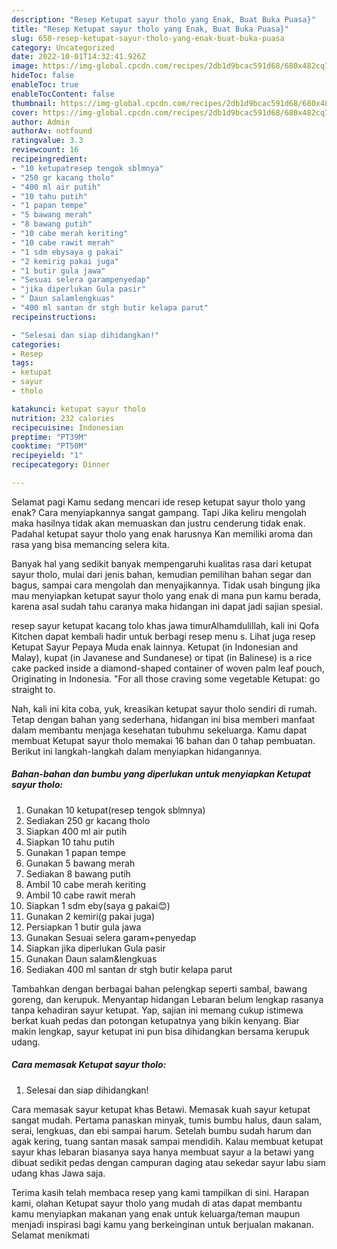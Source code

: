 ```yaml
---
description: "Resep Ketupat sayur tholo yang Enak, Buat Buka Puasa}"
title: "Resep Ketupat sayur tholo yang Enak, Buat Buka Puasa}"
slug: 650-resep-ketupat-sayur-tholo-yang-enak-buat-buka-puasa
category: Uncategorized
date: 2022-10-01T14:32:41.926Z
image: https://img-global.cpcdn.com/recipes/2db1d9bcac591d68/680x482cq70/ketupat-sayur-tholo-foto-resep-utama.jpg
hideToc: false
enableToc: true
enableTocContent: false
thumbnail: https://img-global.cpcdn.com/recipes/2db1d9bcac591d68/680x482cq70/ketupat-sayur-tholo-foto-resep-utama.jpg
cover: https://img-global.cpcdn.com/recipes/2db1d9bcac591d68/680x482cq70/ketupat-sayur-tholo-foto-resep-utama.jpg
author: Admin
authorAv: notfound
ratingvalue: 3.3
reviewcount: 16
recipeingredient:
- "10 ketupatresep tengok sblmnya"
- "250 gr kacang tholo"
- "400 ml air putih"
- "10 tahu putih"
- "1 papan tempe"
- "5 bawang merah"
- "8 bawang putih"
- "10 cabe merah keriting"
- "10 cabe rawit merah"
- "1 sdm ebysaya g pakai"
- "2 kemirig pakai juga"
- "1 butir gula jawa"
- "Sesuai selera garampenyedap"
- "jika diperlukan Gula pasir"
- " Daun salamlengkuas"
- "400 ml santan dr stgh butir kelapa parut"
recipeinstructions:

- "Selesai dan siap dihidangkan!"
categories:
- Resep
tags:
- ketupat
- sayur
- tholo

katakunci: ketupat sayur tholo 
nutrition: 232 calories
recipecuisine: Indonesian
preptime: "PT39M"
cooktime: "PT50M"
recipeyield: "1"
recipecategory: Dinner

---
```



Selamat pagi Kamu sedang mencari ide resep ketupat sayur tholo yang enak? Cara menyiapkannya sangat gampang. Tapi Jika keliru mengolah maka hasilnya tidak akan memuaskan dan justru cenderung tidak enak. Padahal ketupat sayur tholo yang enak harusnya Kan memiliki aroma dan rasa yang bisa memancing selera kita.


Banyak hal yang sedikit banyak mempengaruhi kualitas rasa dari ketupat sayur tholo, mulai dari jenis bahan, kemudian pemilihan bahan segar dan bagus, sampai cara mengolah dan menyajikannya. Tidak usah bingung jika mau menyiapkan ketupat sayur tholo yang enak di mana pun kamu berada, karena asal sudah tahu caranya maka hidangan ini dapat jadi sajian spesial.

resep sayur ketupat kacang tolo khas jawa timurAlhamdulillah, kali ini Qofa Kitchen dapat kembali hadir untuk berbagi resep menu s. Lihat juga resep Ketupat Sayur Pepaya Muda enak lainnya. Ketupat (in Indonesian and Malay), kupat (in Javanese and Sundanese) or tipat (in Balinese) is a rice cake packed inside a diamond-shaped container of woven palm leaf pouch, Originating in Indonesia. &#34;For all those craving some vegetable Ketupat: go straight to.


Nah, kali ini kita coba, yuk, kreasikan ketupat sayur tholo sendiri di rumah. Tetap dengan bahan yang sederhana, hidangan ini bisa memberi manfaat dalam membantu menjaga kesehatan tubuhmu sekeluarga. Kamu dapat membuat Ketupat sayur tholo memakai 16 bahan dan 0 tahap pembuatan. Berikut ini langkah-langkah dalam menyiapkan hidangannya.

<!--inarticleads1-->

##### Bahan-bahan dan bumbu yang diperlukan untuk menyiapkan Ketupat sayur tholo:

1. Gunakan 10 ketupat(resep tengok sblmnya)
1. Sediakan 250 gr kacang tholo
1. Siapkan 400 ml air putih
1. Siapkan 10 tahu putih
1. Gunakan 1 papan tempe
1. Gunakan 5 bawang merah
1. Sediakan 8 bawang putih
1. Ambil 10 cabe merah keriting
1. Ambil 10 cabe rawit merah
1. Siapkan 1 sdm eby(saya g pakai😊)
1. Gunakan 2 kemiri(g pakai juga)
1. Persiapkan 1 butir gula jawa
1. Gunakan Sesuai selera garam+penyedap
1. Siapkan jika diperlukan Gula pasir
1. Gunakan  Daun salam&amp;lengkuas
1. Sediakan 400 ml santan dr stgh butir kelapa parut


Tambahkan dengan berbagai bahan pelengkap seperti sambal, bawang goreng, dan kerupuk. Menyantap hidangan Lebaran belum lengkap rasanya tanpa kehadiran sayur ketupat. Yap, sajian ini memang cukup istimewa berkat kuah pedas dan potongan ketupatnya yang bikin kenyang. Biar makin lengkap, sayur ketupat ini pun bisa dihidangkan bersama kerupuk udang. 

<!--inarticleads2-->

##### Cara memasak Ketupat sayur tholo:


1. Selesai dan siap dihidangkan!

Cara memasak sayur ketupat khas Betawi. Memasak kuah sayur ketupat sangat mudah. Pertama panaskan minyak, tumis bumbu halus, daun salam, serai, lengkuas, dan ebi sampai harum. Setelah bumbu sudah harum dan agak kering, tuang santan masak sampai mendidih. Kalau membuat ketupat sayur khas lebaran biasanya saya hanya membuat sayur a la betawi yang dibuat sedikit pedas dengan campuran daging atau sekedar sayur labu siam udang khas Jawa saja. 

Terima kasih telah membaca resep yang kami tampilkan di sini. Harapan kami, olahan Ketupat sayur tholo yang mudah di atas dapat membantu kamu menyiapkan makanan yang enak untuk keluarga/teman maupun menjadi inspirasi bagi kamu yang berkeinginan untuk berjualan makanan. Selamat menikmati
